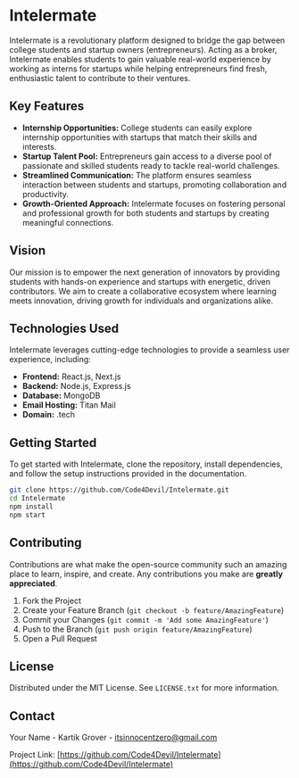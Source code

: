 

# Intelermate

Intelermate is a revolutionary platform designed to bridge the gap between college students and startup owners (entrepreneurs). Acting as a broker, Intelermate enables students to gain valuable real-world experience by working as interns for startups while helping entrepreneurs find fresh, enthusiastic talent to contribute to their ventures.

## Key Features

- **Internship Opportunities:** College students can easily explore internship opportunities with startups that match their skills and interests.
- **Startup Talent Pool:** Entrepreneurs gain access to a diverse pool of passionate and skilled students ready to tackle real-world challenges.
- **Streamlined Communication:** The platform ensures seamless interaction between students and startups, promoting collaboration and productivity.
- **Growth-Oriented Approach:** Intelermate focuses on fostering personal and professional growth for both students and startups by creating meaningful connections.

## Vision

Our mission is to empower the next generation of innovators by providing students with hands-on experience and startups with energetic, driven contributors. We aim to create a collaborative ecosystem where learning meets innovation, driving growth for individuals and organizations alike.

## Technologies Used

Intelermate leverages cutting-edge technologies to provide a seamless user experience, including:

- **Frontend:** React.js, Next.js
- **Backend:** Node.js, Express.js
- **Database:** MongoDB
- **Email Hosting:** Titan Mail
- **Domain:** .tech

## Getting Started

To get started with Intelermate, clone the repository, install dependencies, and follow the setup instructions provided in the documentation.

```sh
git clone https://github.com/Code4Devil/Intelermate.git
cd Intelermate
npm install
npm start
```

## Contributing

Contributions are what make the open-source community such an amazing place to learn, inspire, and create. Any contributions you make are **greatly appreciated**.

1. Fork the Project
2. Create your Feature Branch (`git checkout -b feature/AmazingFeature`)
3. Commit your Changes (`git commit -m 'Add some AmazingFeature'`)
4. Push to the Branch (`git push origin feature/AmazingFeature`)
5. Open a Pull Request

## License

Distributed under the MIT License. See `LICENSE.txt` for more information.

## Contact

Your Name - Kartik Grover - itsinnocentzero@gmail.com

Project Link: [https://github.com/Code4Devil/Intelermate](https://github.com/Code4Devil/Intelermate)
